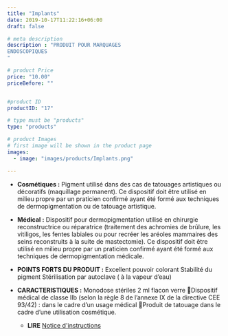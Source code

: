 ```yaml
---
title: "Implants"
date: 2019-10-17T11:22:16+06:00
draft: false

# meta description
description : "PRODUIT POUR MARQUAGES
ENDOSCOPIQUES
"

# product Price
price: "10.00"
priceBefore: ""


#product ID
productID: "17"

# type must be "products"
type: "products"

# product Images
# first image will be shown in the product page
images:
  - image: "images/products/Implants.png"

---
```


- **Cosmétiques :**
	Pigment utilisé dans des cas de tatouages artistiques ou décoratifs (maquillage permanent). Ce dispositif doit être utilisé en milieu propre par un praticien confirmé ayant été formé aux techniques de dermopigmentation ou de tatouage artistique. 
- **Médical :**
	Dispositif pour dermopigmentation utilisé en chirurgie reconstructrice ou réparatrice (traitement des achromies de brûlure, les vitiligos, les fentes labiales ou  pour recréer les aréoles mammaires des seins reconstruits à la suite de mastectomie).
	Ce dispositif doit être utilisé en milieu propre par un praticien confirmé ayant été formé aux techniques de dermopigmentation médicale.
- **POINTS FORTS  DU PRODUIT :**
	Excellent pouvoir colorant
	Stabilité du pigment
	Stérilisation par autoclave ( à la vapeur d’eau)
- **CARACTERISTIQUES :**
	Monodose stériles 2 ml 
	flacon verre 
	Dispositif médical de classe IIb (selon la règle 8 de l’annexe IX de la directive CEE 93/42) : dans le cadre d’un usage médical
	Produit de tatouage dans le cadre d’une utilisation cosmétique.

  - **LIRE** [Notice d'instructions]()

